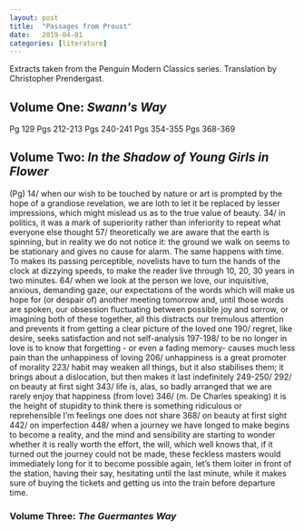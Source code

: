 ```yaml
---
layout: post
title:  "Passages from Proust"
date:   2019-04-01
categories: [literature]
---
```


Extracts taken from the Penguin Modern Classics series. Translation by Christopher Prendergast.

<h2>Volume One: <i>Swann's Way</i></h2>

Pg 129
Pgs 212-213
Pgs 240-241
Pgs 354-355
Pgs 368-369
<br>
<h2>Volume Two: <i>In the Shadow of Young Girls in Flower</i></h2>

(Pg) 14/ when our wish to be touched by nature or art is prompted by the hope of a grandiose revelation, we are loth to let it be replaced by lesser impressions, which might mislead us as to the true value of beauty.
34/ in politics, it was a mark of superiority rather than inferiority to repeat what everyone else thought
57/ theoretically we are aware that the earth is spinning, but in reality we do not notice it: the ground we walk on seems to be stationary and gives no cause for alarm. The same happens with time. To makes its passing perceptible, novelists have to turn the hands of the clock at dizzying speeds, to make the reader live through 10, 20, 30 years in two minutes.
64/ when we look at the person we love, our inquisitive, anxious, demanding gaze, our expectations of the words which will make us hope for (or despair of) another meeting tomorrow and, until those words are spoken, our obsession fluctuating between possible joy and sorrow, or imagining both of these together, all this distracts our tremulous attention and prevents it from getting a clear picture of the loved one
190/ regret, like desire, seeks satisfaction and not self-analysis
197-198/ to be no longer in love is to know that forgetting - or even a fading memory- causes much less pain than the unhappiness of loving
206/ unhappiness is a great promoter of morality
223/ habit may weaken all things, but it also stabilises them; it brings about a dislocation, but then makes it last indefinitely
249-250/
292/ on beauty at first sight
343/ life is, alas, so badly arranged that we are rarely enjoy that happiness (from love)
346/ (m. De Charles speaking) it is the height of stupidity to think there is something ridiculous or reprehensible I’m feelings one does not share
368/ on beauty at first sight
442/ on imperfection
448/ when a journey we have longed to make begins to become a reality, and the mind and sensibility are starting to wonder whether it is really worth the effort, the will, which well knows that, if it turned out the journey could not be made, these feckless masters would immediately long for it to become possible again, let’s them loiter in front of the station, having their say, hesitating until the last minute, while it makes sure of buying the tickets and getting us into the train before departure time.

<h3>Volume Three: <i>The Guermantes Way</i></h2>
